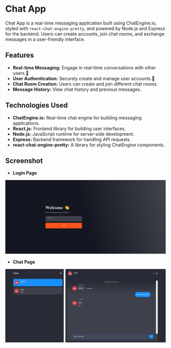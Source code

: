 # Chat App

Chat App is a real-time messaging application built using ChatEngine.io, styled with `react-chat-engine-pretty`, and powered by Node.js and Express for the backend. Users can create accounts, join chat rooms, and exchange messages in a user-friendly interface.

## Features

- **Real-time Messaging:** Engage in real-time conversations with other users.🚀
- **User Authentication:** Securely create and manage user accounts.🔐
- **Chat Room Creation:** Users can create and join different chat rooms.
- **Message History:** View chat history and previous messages.

## Technologies Used

- **ChatEngine.io:** Real-time chat engine for building messaging applications.
- **React.js:** Frontend library for building user interfaces.
- **Node.js:** JavaScript runtime for server-side development.
- **Express:** Backend framework for handling API requests.
- **react-chat-engine-pretty:** A library for styling ChatEngine components.

## Screenshot
- **Login Page** 

![Login details](/mainPage.png "Login page")

- **Chat Page**

![Chat Page](/chatPage.png "Chat page")
